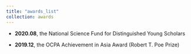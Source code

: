 ```yaml
---
title: "awards_list"
collection: awards
---
```


+ <strong>2020.08</strong>, the National Science Fund for Distinguished Young Scholars

								  
+ <strong>2019.12</strong>, the OCPA Achievement in Asia Award (Robert T. Poe Prize)
